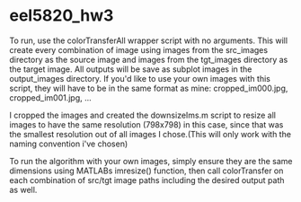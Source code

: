 # eel5820_hw3

To run, use the colorTransferAll wrapper script with no arguments.
This will create every combination of image using images from the src_images
directory as the source image and images from the tgt_images directory as the
target image. All outputs will be save as subplot images in the output_images
directory. If you'd like to use your own images with this script, they will have
to be in the same format as mine: cropped_im000.jpg, cropped_im001.jpg, ...

I cropped the images and created the downsizeIms.m script to resize all images
to have the same resolution (798x798) in this case, since that was the smallest
resolution out of all images I chose.(This will only work with the naming convention i've chosen)

To run the algorithm with your own images, simply ensure they are the same dimensions
using MATLABs imresize() function, then call colorTransfer on each combination of src/tgt image paths
including the desired output path as well.